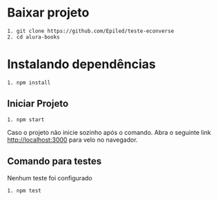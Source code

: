 # Baixar projeto
```
1. git clone https://github.com/Epiled/teste-econverse
2. cd alura-books
```

# Instalando dependências

```
1. npm install
```


## Iniciar Projeto

```
1. npm start
```

Caso o projeto não inicie sozinho após o comando.
Abra o seguinte link [http://localhost:3000](http://localhost:3000) para velo no navegador.


## Comando para testes

Nenhum teste foi configurado

```
1. npm test
```
